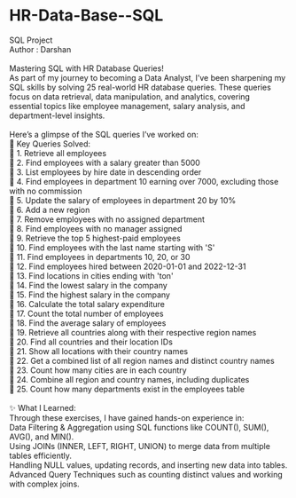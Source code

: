 # HR-Data-Base--SQL
SQL Project
<br>
Author : Darshan
<br>
<br>
Mastering SQL with HR Database Queries!
<br>
As part of my journey to becoming a Data Analyst, I’ve been sharpening my SQL skills by solving 25 real-world HR database queries. These queries focus on data retrieval, data manipulation, and analytics, covering 
<br>
essential topics like employee management, salary analysis, and department-level insights.
<br>
<br>
Here’s a glimpse of the SQL queries I’ve worked on:
<br>
🔎 Key Queries Solved:
<br>
📌 1. Retrieve all employees
<br>
📌 2. Find employees with a salary greater than 5000
<br>
📌 3. List employees by hire date in descending order
<br>
📌 4. Find employees in department 10 earning over 7000, excluding those with no commission
<br>
📌 5. Update the salary of employees in department 20 by 10%
<br>
📌 6. Add a new region
<br>
📌 7. Remove employees with no assigned department
<br>
📌 8. Find employees with no manager assigned
<br>
📌 9. Retrieve the top 5 highest-paid employees
<br>
📌 10. Find employees with the last name starting with 'S'
<br>
📌 11. Find employees in departments 10, 20, or 30
<br>
📌 12. Find employees hired between 2020-01-01 and 2022-12-31
<br>
📌 13. Find locations in cities ending with 'ton'
<br>
📌 14. Find the lowest salary in the company
<br>
📌 15. Find the highest salary in the company
<br>
📌 16. Calculate the total salary expenditure
<br>
📌 17. Count the total number of employees
<br>
📌 18. Find the average salary of employees
<br>
📌 19. Retrieve all countries along with their respective region names
<br>
📌 20. Find all countries and their location IDs
<br>
📌 21. Show all locations with their country names
<br>
📌 22. Get a combined list of all region names and distinct country names
<br>
📌 23. Count how many cities are in each country
<br>
📌 24. Combine all region and country names, including duplicates
<br>
📌 25. Count how many departments exist in the employees table
<br>
<br>
✨ What I Learned:
<br>
Through these exercises, I have gained hands-on experience in:
<br>
Data Filtering & Aggregation using SQL functions like COUNT(), SUM(), AVG(), and MIN().
<br>
Using JOINs (INNER, LEFT, RIGHT, UNION) to merge data from multiple tables efficiently.
<br>
Handling NULL values, updating records, and inserting new data into tables.
<br>
Advanced Query Techniques such as counting distinct values and working with complex joins.
